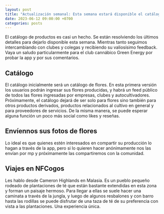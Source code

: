 ```yaml
---
layout: post
title: "Actualización semanal: Esta semana estará disponible el catálogo"
date: 2023-06-12 09:00:00 +0700
categories: posts
---
```


El catálogo de productos es casi un hecho. Se están resolviendo los últimos detalles para dejarlo disponible esta semana. Mientras tanto seguimos intercambiando con clubes y colegas y recibiendo su valiosísimo feedback. Vaya un saludo particularmente para el club cannábico Green Energy por probar la app y por sus comentarios.

## Catálogo

El catálogo inicialmente será un catálogo de flores. En esta primera versión los usuarios podrán ingresar sus flores producidas, y habrá un feed público de todos las flores ingresadas por empresas, clubes y autocultivadores. Próximamente, el catálogo dejará de ser solo para flores sino también para otros productos derivados, productos relacionados al cultivo en general y para proveedores de servicios. De la misma manera, se puede esperar alguna función un poco más social como likes y reseñas.

## Envíennos sus fotos de flores

Lo ideal es que quienes estén interesados en compartir su producción lo hagan a través de la app, pero si lo quieren hacer anónimamente nos las envían por mp y próximamente las compartiremos con la comunidad.

## Viajes en NFCogos

Les hablo desde Cameron Highlands en Malasia. Es un pueblo pequeño rodeado de plantaciones de té que están bastante extendidas en esta zona y forman un paisaje hermoso. Para llegar a ellas se suele hacer una caminata a través de la jungla, y luego de algunos resbalones y con barro hasta las rodillas se puede disfrutar de una taza de té de su preferencia con vista a las plantaciones. Una experiencia única.
